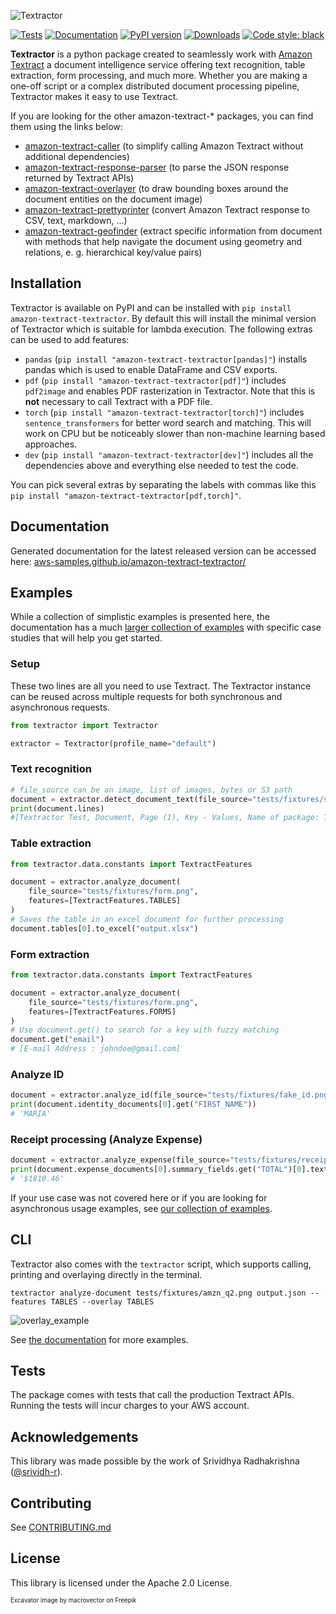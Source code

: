 ![Textractor](https://raw.githubusercontent.com/aws-samples/amazon-textract-textractor/5716c52e8a39c063f43e058e1637e4984a4b2da4/docs/source/textractor_cropped.png)

[![Tests](https://github.com/aws-samples/amazon-textract-textractor/actions/workflows/tests.yml/badge.svg)](https://github.com/aws-samples/amazon-textract-textractor/actions/workflows/tests.yml) [![Documentation](https://github.com/aws-samples/amazon-textract-textractor/actions/workflows/documentation.yml/badge.svg)](https://aws-samples.github.io/amazon-textract-textractor/) [![PyPI version](https://badge.fury.io/py/amazon-textract-textractor.svg)](https://pypi.org/project/amazon-textract-textractor/) [![Downloads](https://static.pepy.tech/badge/amazon-textract-textractor/month)](https://pepy.tech/project/amazon-textract-textractor) [![Code style: black](https://img.shields.io/badge/code%20style-black-000000.svg)](https://github.com/psf/black)

**Textractor** is a python package created to seamlessly work with [Amazon Textract](https://docs.aws.amazon.com/textract/latest/dg/what-is.html) a document intelligence service offering text recognition, table extraction, form processing, and much more. Whether you are making a one-off script or a complex distributed document processing pipeline, Textractor makes it easy to use Textract.

If you are looking for the other amazon-textract-* packages, you can find them using the links below:

- [amazon-textract-caller](https://github.com/aws-samples/amazon-textract-textractor/tree/master/caller) (to simplify calling Amazon Textract without additional dependencies)
- [amazon-textract-response-parser](https://pypi.org/project/amazon-textract-response-parser/) (to parse the JSON response returned by Textract APIs)
- [amazon-textract-overlayer](https://github.com/aws-samples/amazon-textract-textractor/tree/master/overlayer) (to draw bounding boxes around the document entities on the document image)
- [amazon-textract-prettyprinter](https://github.com/aws-samples/amazon-textract-textractor/tree/master/prettyprinter) (convert Amazon Textract response to CSV, text, markdown, ...)
- [amazon-textract-geofinder](https://github.com/aws-samples/amazon-textract-textractor/tree/master/tpipelinegeofinder) (extract specific information from document with methods that help navigate the document using geometry and relations, e. g. hierarchical key/value pairs)

## Installation

Textractor is available on PyPI and can be installed with `pip install amazon-textract-textractor`. By default this will install the minimal version of Textractor which is suitable for lambda execution. The following extras can be used to add features:

- `pandas` (`pip install "amazon-textract-textractor[pandas]"`) installs pandas which is used to enable DataFrame and CSV exports.
- `pdf` (`pip install "amazon-textract-textractor[pdf]"`) includes `pdf2image` and enables PDF rasterization in Textractor. Note that this is **not** necessary to call Textract with a PDF file.
- `torch` (`pip install "amazon-textract-textractor[torch]"`) includes `sentence_transformers` for better word search and matching. This will work on CPU but be noticeably slower than non-machine learning based approaches.
- `dev` (`pip install "amazon-textract-textractor[dev]"`) includes all the dependencies above and everything else needed to test the code.

You can pick several extras by separating the labels with commas like this `pip install "amazon-textract-textractor[pdf,torch]"`.

## Documentation

Generated documentation for the latest released version can be accessed here: [aws-samples.github.io/amazon-textract-textractor/](https://aws-samples.github.io/amazon-textract-textractor/)

## Examples

While a collection of simplistic examples is presented here, the documentation has a much [larger collection of examples](https://aws-samples.github.io/amazon-textract-textractor/examples.html) with specific case studies that will help you get started. 

### Setup

These two lines are all you need to use Textract. The Textractor instance can be reused across multiple requests for both synchronous and asynchronous requests.

```py
from textractor import Textractor

extractor = Textractor(profile_name="default")
```

### Text recognition

```py
# file_source can be an image, list of images, bytes or S3 path
document = extractor.detect_document_text(file_source="tests/fixtures/single-page-1.png")
print(document.lines)
#[Textractor Test, Document, Page (1), Key - Values, Name of package: Textractor, Date : 08/14/2022, Table 1, Cell 1, Cell 2, Cell 4, Cell 5, Cell 6, Cell 7, Cell 8, Cell 9, Cell 10, Cell 11, Cell 12, Cell 13, Cell 14, Cell 15, Selection Element, Selected Checkbox, Un-Selected Checkbox]
```

### Table extraction

```py
from textractor.data.constants import TextractFeatures

document = extractor.analyze_document(
	file_source="tests/fixtures/form.png",
	features=[TextractFeatures.TABLES]
)
# Saves the table in an excel document for further processing
document.tables[0].to_excel("output.xlsx")
```

### Form extraction

```py
from textractor.data.constants import TextractFeatures

document = extractor.analyze_document(
	file_source="tests/fixtures/form.png",
	features=[TextractFeatures.FORMS]
)
# Use document.get() to search for a key with fuzzy matching
document.get("email")
# [E-mail Address : johndoe@gmail.com]
```

### Analyze ID

```py
document = extractor.analyze_id(file_source="tests/fixtures/fake_id.png")
print(document.identity_documents[0].get("FIRST_NAME"))
# 'MARIA'
```

### Receipt processing (Analyze Expense)

```py
document = extractor.analyze_expense(file_source="tests/fixtures/receipt.jpg")
print(document.expense_documents[0].summary_fields.get("TOTAL")[0].text)
# '$1810.46'
```

If your use case was not covered here or if you are looking for asynchronous usage examples, see [our collection of examples](https://aws-samples.github.io/amazon-textract-textractor/examples.html).

## CLI

Textractor also comes with the `textractor` script, which supports calling, printing and overlaying directly in the terminal. 

`textractor analyze-document tests/fixtures/amzn_q2.png output.json --features TABLES --overlay TABLES`

![overlay_example](images/amzn.png)

See [the documentation](https://aws-samples.github.io/amazon-textract-textractor/commandline.html) for more examples.

## Tests

The package comes with tests that call the production Textract APIs. Running the tests will incur charges to your AWS account.

## Acknowledgements

This library was made possible by the work of Srividhya Radhakrishna ([@srividh-r](https://github.com/srividh-r)).

## Contributing

See [CONTRIBUTING.md](CONTRIBUTING.md)

## License

This library is licensed under the Apache 2.0 License.

<sub><sup>Excavator image by macrovector on Freepik</sub></sup>
